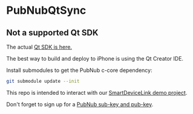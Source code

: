 # PubNubQtSync

## Not a supported Qt SDK

The actual [Qt SDK is here.](https://github.com/pubnub/c-core/tree/master/qt)

The best way to build and deploy to iPhone is using the Qt Creator IDE.

Install submodules to get the PubNub c-core dependency:

```bash
git submodule update --init
```

This repo is intended to interact with our [SmartDeviceLink demo project](https://github.com/pubnub/syncTemplate.git).

Don't forget to sign up for a [PubNub sub-key and pub-key](https://admin.pubnub.com/#/login).
